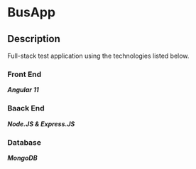 # BusApp

## Description
Full-stack test application using the technologies listed below.

### Front End
**_Angular 11_**

### Baack End
**_Node.JS & Express.JS_**

### Database
**_MongoDB_**
